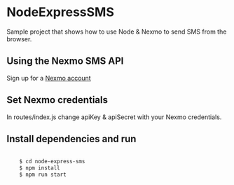 # NodeExpressSMS

Sample project that shows how to use Node & Nexmo to send SMS from the browser.

## Using the Nexmo SMS API

Sign up for a [Nexmo account](https://dashboard.nexmo.com/sign-up)

## Set Nexmo credentials

In routes/index.js change apiKey & apiSecret with your Nexmo credentials.

## Install dependencies and run

```bash
    
    $ cd node-express-sms
    $ npm install
    $ npm run start
```